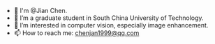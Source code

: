 
- 👋 I'm @Jian Chen.
- 🌱 I’m a graduate student in South China University of Technology.
- 🤔 I’m interested in computer vision, especially image enhancement.
- 📫 How to reach me: chenjan1999@qq.com
